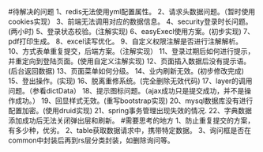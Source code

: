 #待解决的问题
    1、redis无法使用yml配置属性。
    2、请求头数据问题。（暂时使用cookies实现）
    3、前端无法调用对应的数据信息。
    4、security登录时长问题。(两小时)
    5、登录状态校验。(注解实现)
    6、easyExecl使用方案。(初步实现)
    7、pdf打印生成。
    8、excel读写优化。
    9、自定义权限注解是否进行注解解析。
    10、方式表单重复提交，后端方案。（注解实现）
    11、登录过期后如何进行提示，并重定向到登陆页面。(使用自定义注解实现)
    12、页面插入数据后没有提示语。(后台返回数据)
    13、页面菜单如何分级。
    14、业内刷新无效。(初步修改完成)
    15、登出操作。(实现)
    16、脱离重修系统。(完全删除无效代码)
    17、layer的调用问题。（参看dictData）
    18、提示图标问题。（ajax成功只是提交成功，并不是操作成功。）
    19、回显样式无效。(重写bootstrap实现)
    20、mysql数据库没有进行配置加密。(使用druid实现)
    21、spring事务管理出现失效的情况.
    22、字典数据添加成功后无法关闭弹出层和刷新。
 #需要思考的地方
    1、防止重复提交的方案，有多少种，优劣。
    2、table获取数据请求中，携带特定数据。
    3、询问框是否在common中封装后再到rs层分类封装，如删除询问等。